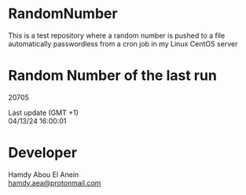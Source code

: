 # RandomNumber    
This is a test repository where a random number is pushed to a file automatically passwordless from a cron job in my Linux CentOS server    
# Random Number of the last run   
20705
      
Last update (GMT +1)    
04/13/24 16:00:01
# Developer    
Hamdy Abou El Anein   
hamdy.aea@protonmail.com
